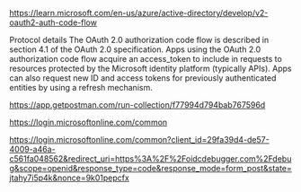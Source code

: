 https://learn.microsoft.com/en-us/azure/active-directory/develop/v2-oauth2-auth-code-flow

Protocol details
The OAuth 2.0 authorization code flow is described in section 4.1 of the OAuth 2.0 specification. Apps using the OAuth 2.0 authorization code flow acquire an access_token to include in requests to resources protected by the Microsoft identity platform (typically APIs). Apps can also request new ID and access tokens for previously authenticated entities by using a refresh mechanism.

https://app.getpostman.com/run-collection/f77994d794bab767596d

https://login.microsoftonline.com/common

https://login.microsoftonline.com/common?client_id=29fa39d4-de57-4009-a46a-c561fa048562&redirect_uri=https%3A%2F%2Foidcdebugger.com%2Fdebug&scope=openid&response_type=code&response_mode=form_post&state=jtahy7i5p4k&nonce=9k01pepcfx